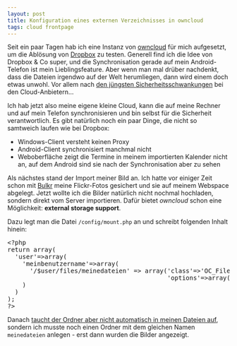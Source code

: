 ```yaml
---
layout: post
title: Konfiguration eines externen Verzeichnisses in owncloud
tags: cloud frontpage
---
```


Seit ein paar Tagen hab ich eine Instanz von [owncloud][0] für mich aufgesetzt, um die Ablösung von [Dropbox][1] zu testen. Generell find ich die Idee von Dropbox & Co super, und die Synchronisation gerade auf mein Android-Telefon ist mein Lieblingsfeature. Aber wenn man mal drüber nachdenkt, dass die Dateien irgendwo auf der Welt herumliegen, dann wird einem doch etwas unwohl. Vor allem nach [den jüngsten Sicherheitsschwankungen][2] bei den Cloud-Anbietern...

Ich hab jetzt also meine eigene kleine Cloud, kann die auf meine Rechner und auf mein Telefon synchronisieren und bin selbst für die Sicherheit verantwortlich. Es gibt natürlich noch ein paar Dinge, die nicht so samtweich laufen wie bei Dropbox:

* Windows-Client versteht keinen Proxy
* Android-Client synchronisiert manchmal nicht
* Weboberfläche zeigt die Termine in meinem importierten Kalender nicht an, auf dem Android sind sie nach der Synchronisation aber zu sehen

Als nächstes stand der Import meiner Bild an. Ich hatte vor einiger Zeit schon mit [Bulkr][3] meine Flickr-Fotos gesichert und sie auf meinem Webspace abgelegt. Jetzt wollte ich die Bilder natürlich nicht nochmal hochladen, sondern direkt vom Server importieren. Dafür bietet *owncloud* schon eine Möglichkeit: **external storage support**.

Dazu legt man die Datei `/config/mount.php` an und schreibt folgenden Inhalt hinein:

<pre class="brush: php">
&lt;?php
return array(
  'user'=>array(
    'meinbenutzername'=>array(
      '/$user/files/meinedateien' => array('class'=>'OC_Filestorage_Local',
                                           'options'=>array('datadir' => '/pfad/zu/meinen/dateien'))
    )
  )
);
?&gt;
</pre>

Danach [taucht der Ordner aber nicht automatisch in meinen Dateien auf][4], sondern ich musste noch einen Ordner mit dem gleichen Namen `meinedateien` anlegen - erst dann wurden die Bilder angezeigt.


[0]: http://owncloud.org
[1]: http://dropbox.com
[2]: https://blog.dropbox.com/index.php/security-update-new-features/
[3]: http://clipyourphotos.com/bulkr
[4]: http://forum.owncloud.org/viewtopic.php?f=4&t=2976#p6183
